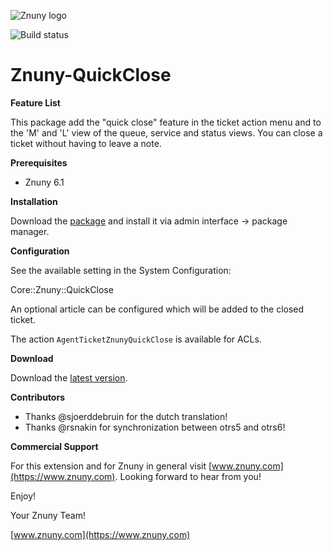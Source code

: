 ![Znuny logo](https://www.znuny.com/assets/images/logo_small.png)

![Build status](https://badge.proxy.znuny.com/Znuny4OTRS-QuickClose/rel-6_1)

Znuny-QuickClose
=====================

**Feature List**

This package add the "quick close" feature in the ticket action menu and to the  'M' and 'L' view of the queue, service and status views. You can close a ticket without having to leave a note.

**Prerequisites**

- Znuny 6.1

**Installation**

Download the [package](https://addons.znuny.com/api/addon_repos/public/2110/latest) and install it via admin interface -> package manager.

**Configuration**

See the available setting in the System Configuration:

Core::Znuny::QuickClose

An optional article can be configured which will be added to the closed ticket.

The action `AgentTicketZnunyQuickClose` is available for ACLs.

**Download**

Download the [latest version](https://addons.znuny.com/api/addon_repos/public/2110/latest).

**Contributors**
- Thanks @sjoerddebruin for the dutch translation!
- Thanks @rsnakin for synchronization between otrs5 and otrs6!

**Commercial Support**

For this extension and for Znuny in general visit [www.znuny.com](https://www.znuny.com). Looking forward to hear from you!

Enjoy!

Your Znuny Team!

[www.znuny.com](https://www.znuny.com)
